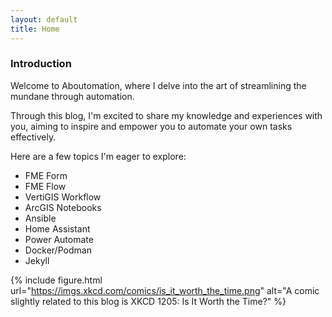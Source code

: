 ```yaml
---
layout: default
title: Home
---
```


### Introduction

Welcome to Aboutomation, where I delve into the art of streamlining the mundane through automation.

Through this blog, I'm excited to share my knowledge and experiences with you, aiming to inspire and empower you to automate your own tasks effectively.

Here are a few topics I'm eager to explore:
- FME Form
- FME Flow
- VertiGIS Workflow
- ArcGIS Notebooks
- Ansible
- Home Assistant
- Power Automate
- Docker/Podman
- Jekyll

{% include figure.html url="https://imgs.xkcd.com/comics/is_it_worth_the_time.png" alt="A comic slightly related to this blog is XKCD 1205: Is It Worth the Time?" %}

